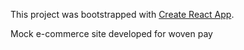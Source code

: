 This project was bootstrapped with [Create React App](https://github.com/facebookincubator/create-react-app).

Mock e-commerce site developed for woven pay
